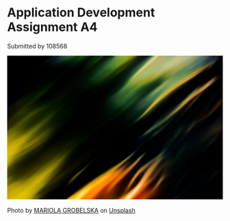 # Application Development Assignment A4

Submitted by 108568

![Blurry image](./images/mariola-grobelska-B-w_-OGQCsE-unsplash.jpg)


Photo by <a href="https://unsplash.com/@mariolagr?utm_content=creditCopyText&utm_medium=referral&utm_source=unsplash">MARIOLA GROBELSKA</a> on <a href="https://unsplash.com/photos/a-blurry-image-of-a-colorful-background-B-w_-OGQCsE?utm_content=creditCopyText&utm_medium=referral&utm_source=unsplash">Unsplash</a>
  